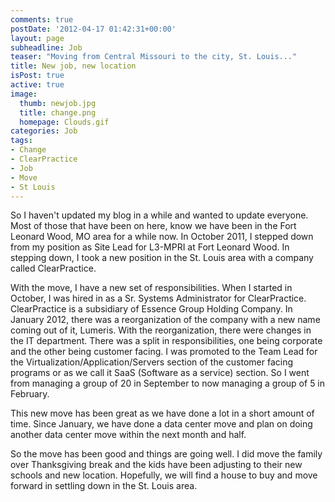 ```yaml
---
comments: true
postDate: '2012-04-17 01:42:31+00:00'
layout: page
subheadline: Job
teaser: "Moving from Central Missouri to the city, St. Louis..."
title: New job, new location
isPost: true
active: true
image:
  thumb: newjob.jpg
  title: change.png
  homepage: Clouds.gif
categories: Job
tags:
- Change
- ClearPractice
- Job
- Move
- St Louis
---
```


So I haven't updated my blog in a while and wanted to update everyone. Most of those that have been on here, know we have been in the Fort Leonard Wood, MO area for a while now. In October 2011, I stepped down from my position as Site Lead for L3-MPRI at Fort Leonard Wood. In stepping down, I took a new position in the St. Louis area with a company called ClearPractice.

With the move, I have a new set of responsibilities. When I started in October, I was hired in as a Sr. Systems Administrator for ClearPractice. ClearPractice is a subsidiary of Essence Group Holding Company. In January 2012, there was a reorganization of the company with a new name coming out of it, Lumeris. With the reorganization, there were changes in the IT department. There was a split in responsibilities, one being corporate and the other being customer facing. I was promoted to the Team Lead for the Virtualization/Application/Servers section of the customer facing programs or as we call it SaaS (Software as a service) section. So I went from managing a group of 20 in September to now managing a group of 5 in February.

This new move has been great as we have done a lot in a short amount of time. Since January, we have done a data center move and plan on doing another data center move within the next month and half.

So the move has been good and things are going well. I did move the family over Thanksgiving break and the kids have been adjusting to their new schools and new location. Hopefully, we will find a house to buy and move forward in settling down in the St. Louis area.
